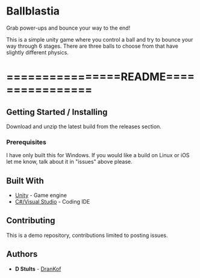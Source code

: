 # Ballblastia
Grab power-ups and bounce your way to the end!

This is a simple unity game where you control a ball and try to bounce your way through 6 stages.
There are three balls to choose from that have slightly different physics.

# ================README================

## Getting Started / Installing

Download and unzip the latest build from the releases section.

### Prerequisites

I have only built this for Windows. If you would like a build on Linux or iOS let me know, talk about it in "issues" above please.

## Built With

* [Unity](https://unity3d.com/) - Game engine
* [C#/Visual Studio](https://visualstudio.microsoft.com/vs/) - Coding IDE

## Contributing

This is a demo repository, contributions limited to posting issues.

## Authors

* **D Stults** - [DranKof](https://github.com/drankof)
